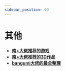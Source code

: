 ```yaml
---
sidebar_position: 99
---
```


# 其他

- **[南+大佬推荐的游戏](https://white-plus.net/read.php?tid-1965746-keyword-loli.html)**
- **[南+大佬推荐的3D作品](https://white-plus.net/read.php?tid-2316312-keyword-%E8%90%9D%E8%8E%89.html)**
- **[bangumi大佬的最全整理](https://bgm.tv/index/25513)**